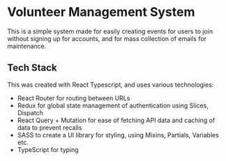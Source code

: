 # Volunteer Management System

This is a simple system made for easily creating events for users to join without signing up for accounts, and for mass collection of emails for maintenance.

## Tech Stack

This was created with React Typescript, and uses various technologies:

- React Router for routing between URLs
- Redux for global state management of authentication using Slices, Dispatch
- React Query + Mutation for ease of fetching API data and caching of data to prevent recalls
- SASS to create a UI library for styling, using Mixins, Partials, Variables etc.
- TypeScript for typing
